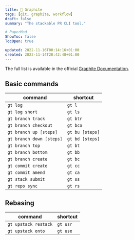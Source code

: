 ```yaml
---
title: 🍇 Graphite
tags: [git, graphite, workflow]
draft: false
summary: "The stackable PR CLI tool."

# PaperMod
ShowToc: false
TocOpen: true

updated: 2022-11-16T00:14:16+01:00
created: 2022-11-14T20:42:48+01:00
---
```


The full list is available in the official [Graphite Documentation](https://docs.graphite.dev/guides/graphite-cli/command-shortcuts).

## Basic commands
| command                  | shortcut        |
| ------------------------ | --------------- |
| `gt log`                 | `gt l`          |
| `gt log short`           | `gt ls`         |
| `gt branch track`        | `gt btr`         | 
| `gt branch checkout`     | `gt bco`        |
| `gt branch up [steps]`   | `gt bu [steps]` |
| `gt branch down [steps]` | `gt bd [steps]` |
| `gt branch top`          | `gt bt`         |
| `gt branch bottom`       | `gt bb`         |
| `gt branch create`       | `gt bc`         |
| `gt commit create`       | `gt cc`         |
| `gt commit amend`        | `gt ca`         |
| `gt stack submit`        | `gt ss`         |
| `gt repo sync`           | `gt rs`         |

## Rebasing
| command           | shortcut |
| ----------------- | -------- |
|  `gt upstack restack`                 |    `gt usr`      |
| `gt upstack onto` | `gt uso` |
